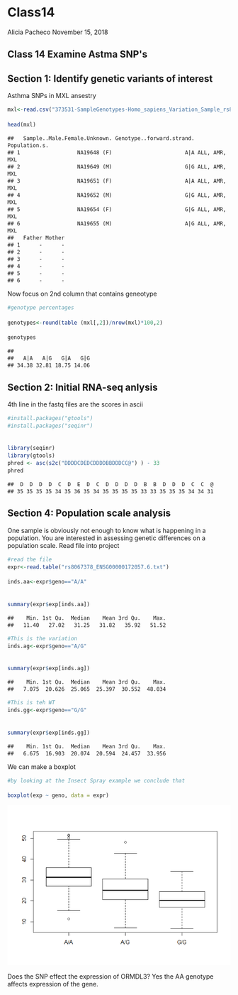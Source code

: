 Class14
================
Alicia Pacheco
November 15, 2018

Class 14 Examine Astma SNP's
----------------------------

Section 1: Identify genetic variants of interest
------------------------------------------------

Asthma SNPs in MXL ansestry

``` r
mxl<-read.csv("373531-SampleGenotypes-Homo_sapiens_Variation_Sample_rs8067378.csv")

head(mxl)
```

    ##   Sample..Male.Female.Unknown. Genotype..forward.strand. Population.s.
    ## 1                  NA19648 (F)                       A|A ALL, AMR, MXL
    ## 2                  NA19649 (M)                       G|G ALL, AMR, MXL
    ## 3                  NA19651 (F)                       A|A ALL, AMR, MXL
    ## 4                  NA19652 (M)                       G|G ALL, AMR, MXL
    ## 5                  NA19654 (F)                       G|G ALL, AMR, MXL
    ## 6                  NA19655 (M)                       A|G ALL, AMR, MXL
    ##   Father Mother
    ## 1      -      -
    ## 2      -      -
    ## 3      -      -
    ## 4      -      -
    ## 5      -      -
    ## 6      -      -

Now focus on 2nd column that contains geneotype

``` r
#genotype percentages

genotypes<-round(table (mxl[,2])/nrow(mxl)*100,2)

genotypes
```

    ## 
    ##   A|A   A|G   G|A   G|G 
    ## 34.38 32.81 18.75 14.06

Section 2: Initial RNA-seq anlysis
----------------------------------

4th line in the fastq files are the scores in ascii

``` r
#install.packages("gtools")
#install.packages("seqinr")


library(seqinr)
library(gtools) 
phred <- asc(s2c("DDDDCDEDCDDDDBBDDDCC@") ) - 33
phred 
```

    ##  D  D  D  D  C  D  E  D  C  D  D  D  D  B  B  D  D  D  C  C  @ 
    ## 35 35 35 35 34 35 36 35 34 35 35 35 35 33 33 35 35 35 34 34 31

Section 4: Population scale analysis
------------------------------------

One sample is obviously not enough to know what is happening in a population. You are interested in assessing genetic differences on a population scale.
Read file into project

``` r
#read the file 
expr<-read.table("rs8067378_ENSG00000172057.6.txt")

inds.aa<-expr$geno=="A/A"


summary(expr$exp[inds.aa])
```

    ##    Min. 1st Qu.  Median    Mean 3rd Qu.    Max. 
    ##   11.40   27.02   31.25   31.82   35.92   51.52

``` r
#This is the variation 
inds.ag<-expr$geno=="A/G"


summary(expr$exp[inds.ag])
```

    ##    Min. 1st Qu.  Median    Mean 3rd Qu.    Max. 
    ##   7.075  20.626  25.065  25.397  30.552  48.034

``` r
#This is teh WT
inds.gg<-expr$geno=="G/G"


summary(expr$exp[inds.gg])
```

    ##    Min. 1st Qu.  Median    Mean 3rd Qu.    Max. 
    ##   6.675  16.903  20.074  20.594  24.457  33.956

We can make a boxplot

``` r
#by looking at the Insect Spray example we conclude that

boxplot(exp ~ geno, data = expr)
```

![](Class14_files/figure-markdown_github/unnamed-chunk-7-1.png)

Does the SNP effect the expression of ORMDL3? Yes the AA genotype affects expression of the gene.
